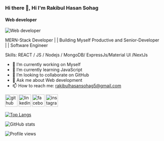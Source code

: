 ### Hi there 👋, Hi I'm Rakibul Hasan Sohag
#### Web developer 
![Web developer ](https://avatars.githubusercontent.com/u/96791215?v=4)

MERN-Stack Developer | | Building Myself Productive and Senior-Developer | | Software Engineer

Skills:  REACT / JS / Nodejs / MongoDB/ ExpressJs/Material UI /NextJs

- 🔭 I’m currently working on Myself 
- 🌱 I’m currently learning JavaScript  
- 👯 I’m looking to collaborate on GitHub  
- 💬 Ask me about Web development  
- 📫 How to reach me: rakibulhasansohag5@gmail.com  


[<img src='https://cdn.jsdelivr.net/npm/simple-icons@3.0.1/icons/github.svg' alt='github' height='40'>](https://github.com/Rakibulhasan70)  [<img src='https://cdn.jsdelivr.net/npm/simple-icons@3.0.1/icons/linkedin.svg' alt='linkedin' height='40'>](https://www.linkedin.com/in/https://www.linkedin.com/in/rakibul-hasan-sohag-90b207231//)  [<img src='https://cdn.jsdelivr.net/npm/simple-icons@3.0.1/icons/facebook.svg' alt='facebook' height='40'>](https://www.facebook.com/https://www.facebook.com/profile.php?id=100010324115694)  [<img src='https://cdn.jsdelivr.net/npm/simple-icons@3.0.1/icons/instagram.svg' alt='instagram' height='40'>](https://www.instagram.com/https://www.instagram.com/soahghasan7056//)  

[![Top Langs](https://github-readme-stats.vercel.app/api/top-langs/?username=Rakibulhasan70)](https://github.com/anuraghazra/github-readme-stats)

![GitHub stats](https://github-readme-stats.vercel.app/api?username=Rakibulhasan70&show_icons=true&count_private=true)  

![Profile views](https://gpvc.arturio.dev/Rakibulhasan70)  
